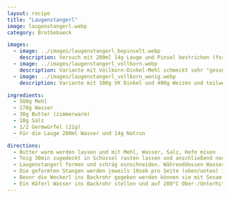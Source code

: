 ```yaml
---
layout: recipe
title: "Laugenstangerl"
image: laugenstangerl.webp
category: BrotGebaeck

images:
  - image: ../images/laugenstangerl_bepinselt.webp
    description: Versuch mit 200ml 14g Lauge und Pinsel bestrichen (formen, 30min rasten, einschneiden, Lauge, Sesam). Sehr luftig und groß dank Gehzeit, aber ohne Eintauchen bleiben sie zu hell (obwohl Lauge konzentrierter ist)
  - image: ../images/laugenstangerl_vollkorn.webp
    description: Variante mit Vollkorn-Dinkel-Mehl schmeckt sehr "gesund" aber auch gut. Evtl nur 50% Vollkornmehl probieren
  - image: ../images/laugenstangerl_vollkorn_wenig.webp
    description: Variante mit 100g VK Dinkel und 400g Weizen und teilweise dunklen Sesam ist auch sehr gut. Ich hab nachträglich Natronlauge drübergeschüttet, dadurch haben sie eine schöne Farbe aber sind am Backpapier angeklebt (daher eher nicht machen)

ingredients:
  - 500g Mehl
  - 270g Wasser
  - 30g Butter (zimmerwarm)
  - 10g Salz
  - 1/2 Germwürfel (21g)
  - Für die Lauge 280ml Wasser und 14g Natron

directions:
  - Butter warm werden lassen und mit Mehl, Wasser, Salz, Hefe mixen
  - Teig 30min zugedeckt in Schüssel rasten lassen und anschließend nochmal kurz durchkneten und in 8 Teile zerteilen
  - Laugenstangerl formen und schräg einschneiden. Währenddessen Wasser aufkochen, vom Herd nehmen und Natron hinzufügen (letztes Mal mitgekocht und hat super Farbe ergeben, kA ob es einen Unterschied macht)
  - Die geformten Stangen werden jeweils 10sek pro Seite (oben/unten) in die Lauge getaucht, herausgenommen und sollten nochmal 5min rasten um aufzugehen
  - Bevor die Weckerl ins Backrohr gegeben werden können sie mit Sesam bestreut werden
  - Ein Häferl Wasser ins Backrohr stellen und auf 200°C Ober-/Unterhitze vorheizen und Gebäck für 20min ins vorgeheizte Backrohr geben
---
```

